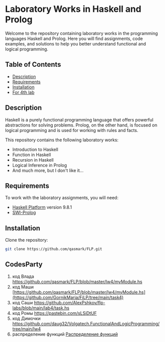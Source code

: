 # Laboratory Works in Haskell and Prolog

Welcome to the repository containing laboratory works in the programming languages Haskell and Prolog. Here you will find assignments, code examples, and solutions to help you better understand functional and logical programming.

## Table of Contents

- [Description](#description)
- [Requirements](#requirements)
- [Installation](#installation)
- [For 4th lab](#CodesParty)

## Description

Haskell is a purely functional programming language that offers powerful abstractions for solving problems. Prolog, on the other hand, is focused on logical programming and is used for working with rules and facts.

This repository contains the following laboratory works:

- Introduction to Haskell
- Function in Haskell
- Recursion in Haskell
- Logical Inference in Prolog
- And much more, but I don't like it...

## Requirements

To work with the laboratory assignments, you will need:

- [Haskell Platform](https://www.haskell.org/downloads/) version 9.8.1
- [SWI-Prolog](https://www.swi-prolog.org/)

## Installation

Clone the repository:
   ```bash
   git clone https://github.com/qasmark/FLP.git
   ```

## CodesParty

1) код Влада
https://github.com/qasmark/FLP/blob/master/lw4/myModule.hs
2) код Маши
[https://github.com/qasmark/FLP/blob/master/lw4/myModule.hs](https://github.com/GornikMaria/FiLP/tree/main/task4)
3) код Саши
https://github.com/AlexPshkov/flp-labs/blob/main/lab4/task.hs
4) код Ромы
https://pastebin.com/sLSiDtUF
5) код Димочки
https://github.com/daug32/Volgatech.FunctionalAndLogicProgramming/tree/main/lw4
6) распределение функций
[Распределение функций](https://docs.google.com/spreadsheets/d/1iKtKFWsoKROdz7hfAKSmZKywzvod37OkPlblG5RvysY/edit?usp=sharing)
